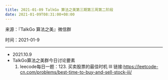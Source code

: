 ```yaml
---
title: 2021-01-09 TalkGo 算法之美第三期第三周第二阶段
date: 2021-01-09T08:31:00+08:00
---
```

来源：『TalkGo 算法之美』微信群

时间：2021-01-9

---

- 2021.10.9 
- TalkGo算法之美群今日讨论要素
  1. leecode每日一题：123. 买卖股票的最佳时机 III
  链接:https://leetcode-cn.com/problems/best-time-to-buy-and-sell-stock-iii/

